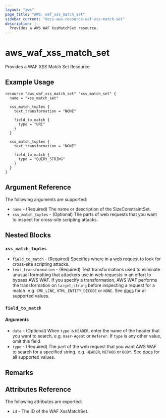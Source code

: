 ```yaml
---
layout: "aws"
page_title: "AWS: waf_xss_match_set"
sidebar_current: "docs-aws-resource-waf-xss-match-set"
description: |-
  Provides a AWS WAF XssMatchSet resource.
---
```


# aws\_waf\_xss\_match\_set

Provides a WAF XSS Match Set Resource

## Example Usage

```hcl
resource "aws_waf_xss_match_set" "xss_match_set" {
  name = "xss_match_set"

  xss_match_tuples {
    text_transformation = "NONE"

    field_to_match {
      type = "URI"
    }
  }

  xss_match_tuples {
    text_transformation = "NONE"

    field_to_match {
      type = "QUERY_STRING"
    }
  }
}
```

## Argument Reference

The following arguments are supported:

* `name` - (Required) The name or description of the SizeConstraintSet.
* `xss_match_tuples` - (Optional) The parts of web requests that you want to inspect for cross-site scripting attacks.

## Nested Blocks

### `xss_match_tuples`

* `field_to_match` - (Required) Specifies where in a web request to look for cross-site scripting attacks.
* `text_transformation` - (Required) Text transformations used to eliminate unusual formatting that attackers use in web requests in an effort to bypass AWS WAF.
  If you specify a transformation, AWS WAF performs the transformation on `target_string` before inspecting a request for a match.
  e.g. `CMD_LINE`, `HTML_ENTITY_DECODE` or `NONE`.
  See [docs](http://docs.aws.amazon.com/waf/latest/APIReference/API_XssMatchTuple.html#WAF-Type-XssMatchTuple-TextTransformation)
  for all supported values.

### `field_to_match`

#### Arguments

* `data` - (Optional) When `type` is `HEADER`, enter the name of the header that you want to search, e.g. `User-Agent` or `Referer`.
  If `type` is any other value, omit this field.
* `type` - (Required) The part of the web request that you want AWS WAF to search for a specified string.
  e.g. `HEADER`, `METHOD` or `BODY`.
  See [docs](http://docs.aws.amazon.com/waf/latest/APIReference/API_FieldToMatch.html)
  for all supported values.


## Remarks

## Attributes Reference

The following attributes are exported:

* `id` - The ID of the WAF XssMatchSet.
